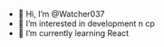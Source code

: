 - 👋 Hi, I’m @Watcher037
- 👀 I’m interested in development n cp
- 🌱 I’m currently learning React

<!---
Watcher037/Watcher037 is a ✨ special ✨ repository because its `README.md` (this file) appears on your GitHub profile.
You can click the Preview link to take a look at your changes.
--->
